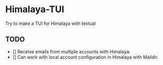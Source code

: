 # Himalaya-TUI
Try to make a TUI for Himalaya with textual

## TODO
- [] Receive emails from multiple accounts with Himalaya.
- [] Can work with local account configuration in Himalaya with Maildir.
